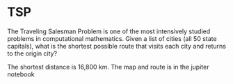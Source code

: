 # TSP

The Traveling Salesman Problem is one of the most intensively studied problems in computational mathematics. Given a list of cities (all 50 state capitals), what is the shortest possible route that visits each city and returns to the origin city?

The shortest distance is 16,800 km. The map and route is in the jupiter notebook


